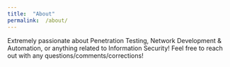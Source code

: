 ```yaml
---
title:  "About"
permalink:  /about/
---
```


Extremely passionate about Penetration Testing, Network Development & Automation, or anything related to Information Security!  Feel free to reach out with any questions/comments/corrections!
